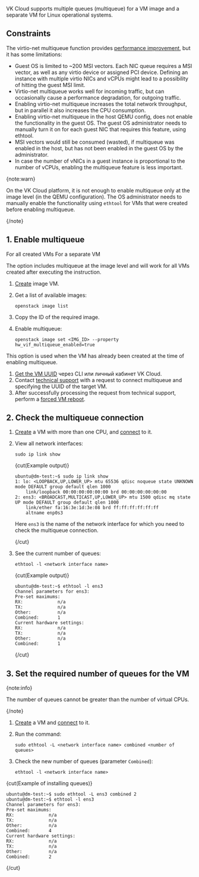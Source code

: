 VK Cloud supports multiple queues (multiqueue) for a VM image and a separate VM for Linux operational systems.

## Constraints

The virtio-net multiqueue function provides [performance improvement](https://specs.openstack.org/openstack/nova-specs/specs/liberty/implemented/libvirt-virtiomq.html), but it has some limitations:

- Guest OS is limited to ~200 MSI vectors. Each NIC queue requires a MSI vector, as well as any virtio device or assigned PCI device. Defining an instance with multiple virtio NICs and vCPUs might lead to a possibility of hitting the guest MSI limit.
- Virtio-net multiqueue works well for incoming traffic, but can occasionally cause a performance degradation, for outgoing traffic.
- Enabling virtio-net multiqueue increases the total network throughput, but in parallel it also increases the CPU consumption.
- Enabling virtio-net multiqueue in the host QEMU config, does not enable the functionality in the guest OS. The guest OS administrator needs to manually turn it on for each guest NIC that requires this feature, using ethtool.
- MSI vectors would still be consumed (wasted), if multiqueue was enabled in the host, but has not been enabled in the guest OS by the administrator.
- In case the number of vNICs in a guest instance is proportional to the number of vCPUs, enabling the multiqueue feature is less important.

{note:warn}

On the VK Cloud platform, it is not enough to enable multiqueue only at the image level (in the QEMU configuration). The OS administrator needs to manually enable the functionality using `ethtool` for VMs that were created before enabling multiqueue.

{/note}

## 1. Enable multiqueue

<tabs>
<tablist>
<tab>For all created VMs</tab>
<tab>For a separate VM</tab>
</tablist>
<tabpanel>

The option includes multiqueue at the image level and will work for all VMs created after executing the instruction.

1. [Create](../../instructions/images/images-manage) image VM.
1. Get a list of available images:

    ```console
    openstack image list
    ```

1. Copy the ID of the required image.
1. Enable multiqueue:

    ```console
    openstack image set <IMG_ID> --property hw_vif_multiqueue_enabled=true
    ```

</tabpanel>
<tabpanel>

This option is used when the VM has already been created at the time of enabling multiqueue.

1. [Get the VM UUID](../../instructions/vm/vm-manage#getting_a_virtual_machine_id) через CLI или личный кабинет VK Cloud.
1. Contact [technical support](mailto:support@mcs.mail.ru) with a request to connect multiqueue and specifying the UUID of the target VM.
1. After successfully processing the request from technical support, perform a [forced VM reboot](../../instructions/vm/vm-manage#forced_vm_reboot).

</tabpanel>
</tabs>

## 2. Check the multiqueue connection

1. [Create](../../instructions/vm/vm-create) a VM with more than one CPU, and [connect](../../instructions/vm/vm-connect) to it.
1. View all network interfaces:

    ```console
    sudo ip link show
    ```

    {cut(Example output)}

    ```console
    ubuntu@dm-test:~$ sudo ip link show
    1: lo: <LOOPBACK,UP,LOWER_UP> mtu 65536 qdisc noqueue state UNKNOWN mode DEFAULT group default qlen 1000
        link/loopback 00:00:00:00:00:00 brd 00:00:00:00:00:00
    2: ens3: <BROADCAST,MULTICAST,UP,LOWER_UP> mtu 1500 qdisc mq state UP mode DEFAULT group default qlen 1000
        link/ether fa:16:3e:1d:3e:08 brd ff:ff:ff:ff:ff:ff
        altname enp0s3
    ```

    Here `ens3` is the name of the network interface for which you need to check the multiqueue connection.

    {/cut}

1. See the current number of queues:

    ```console
    ethtool -l <network interface name>
    ```

    {cut(Example output)}

    ```console
    ubuntu@dm-test:~$ ethtool -l ens3
    Channel parameters for ens3:
    Pre-set maximums:
    RX:             n/a
    TX:             n/a
    Other:          n/a
    Combined:       1
    Current hardware settings:
    RX:             n/a
    TX:             n/a
    Other:          n/a
    Combined:       1
    ```

    {/cut}

## 3. Set the required number of queues for the VM

{note:info}

The number of queues cannot be greater than the number of virtual CPUs.

{/note}

1. [Create](../../instructions/vm/vm-create) a VM and [connect](../../instructions/vm/vm-connect) to it.
1. Run the command:

    ```console
    sudo ethtool -L <network interface name> combined <number of queues>
    ```
1. Check the new number of queues (parameter `Combined`):

    ```console
    ethtool -l <network interface name>
    ```

{cut(Example of installing queues)}

```console
ubuntu@dm-test:~$ sudo ethtool -L ens3 combined 2
ubuntu@dm-test:~$ ethtool -l ens3
Channel parameters for ens3:
Pre-set maximums:
RX:             n/a
TX:             n/a
Other:          n/a
Combined:       4
Current hardware settings:
RX:             n/a
TX:             n/a
Other:          n/a
Combined:       2
```

{/cut}
